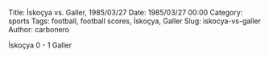 Title: İskoçya vs. Galler, 1985/03/27
Date: 1985/03/27 00:00
Category: sports
Tags: football, football scores, İskoçya, Galler
Slug: iskocya-vs-galler
Author: carbonero


İskoçya 0 - 1 Galler
